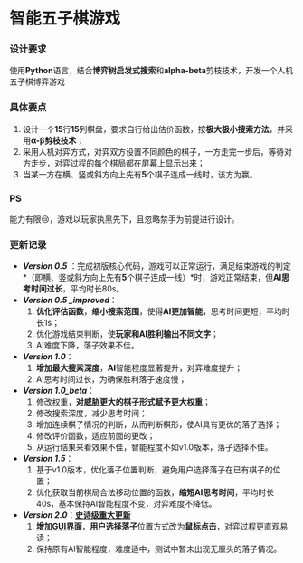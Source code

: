 # 智能五子棋游戏



### 设计要求

使用**Python**语言，结合**博弈树启发式搜索**和**alpha-beta**剪枝技术，开发一个人机五子棋博弈游戏

### 具体要点

1. 设计一个**15**行**15**列棋盘，要求自行给出估价函数，按**极大极小搜索方法**，并采用**α-β剪枝技术**；
2. 采用人机对弈方式，对弈双方设置不同颜色的棋子，一方走完一步后，等待对方走步，对弈过程的每个棋局都在屏幕上显示出来；
3. 当某一方在横、竖或斜方向上先有**5**个棋子连成一线时，该方为赢。

### PS

能力有限😢，游戏以玩家执黑先下，且忽略禁手为前提进行设计。

### 更新记录

- ***Version 0.5*** ：完成初版核心代码，游戏可以正常运行，满足结束游戏的判定*（即横、竖或斜方向上先有**5**个棋子连成一线）*时，游戏正常结束，但**AI思考时间过长**，平均时长80s。
- ***Version 0.5 _improved***：
  1. **优化评估函数**，**缩小搜索范围**，使得**AI更加智能**，思考时间更短，平均时长1s；
  2. 优化游戏结束判断，使**玩家和AI胜利输出不同文字**；
  3. AI难度下降，落子效果不佳。
- ***Version 1.0***：
  1. **增加最大搜索深度**，**AI**智能程度显著提升，对弈难度提升；
  2. AI思考时间过长，为确保胜利落子速度慢；
- ***Version 1.0_beta***：
  1. 修改权重，**对威胁更大的棋子形式赋予更大权重**；
  2. 修改搜索深度，减少思考时间；
  3. 增加连续棋子情况的判断，从而判断棋形，使AI具有更优的落子选择；
  4. 修改评价函数，适应前面的更改；
  5. 从运行结果来看效果不佳，智能程度不如v1.0版本，落子选择不佳。
- ***Version 1.5***：
  1. 基于v1.0版本，优化落子位置判断，避免用户选择落子在已有棋子的位置；
  2. 优化获取当前棋局合法移动位置的函数，**缩短AI思考时间**，平均时长40s，基本保持AI智能程度不变，对弈难度不降低。
- ***Version 2.0***：**<u>史诗级重大更新</u>**
  1. **<u>增加GUI界面</u>**，**用户选择落子**位置方式改为**鼠标点击**，对弈过程更直观易读；
  2. 保持原有AI智能程度，难度适中，测试中暂未出现无厘头的落子情况。
